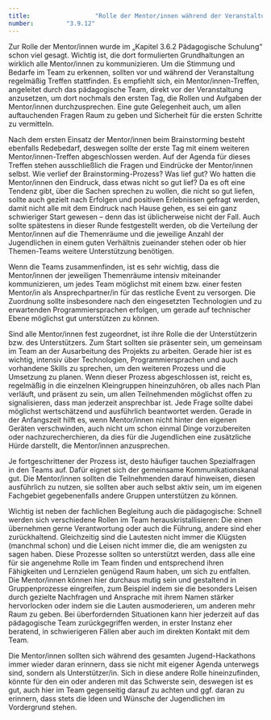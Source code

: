 ```yaml
---
title: 					"Rolle der Mentor/innen während der Veranstaltung"
number: 		"3.9.12"
---
```


Zur Rolle der Mentor/innen wurde im „Kapitel 3.6.2 Pädagogische Schulung“ schon viel gesagt. Wichtig ist, die dort formulierten Grundhaltungen an wirklich alle Mentor/innen zu kommunizieren. Um die Stimmung und Bedarfe im Team zu erkennen, sollten vor und während der Veranstaltung regelmäßig Treffen stattfinden. Es empfiehlt sich, ein Mentor/innen-Treffen, angeleitet durch das pädagogische Team, direkt vor der Veranstaltung anzusetzen, um dort nochmals den ersten Tag, die Rollen und Aufgaben der Mentor/innen durchzusprechen. Eine gute Gelegenheit auch, um allen auftauchenden Fragen Raum zu geben und Sicherheit für die ersten Schritte zu vermitteln.

Nach dem ersten Einsatz der Mentor/innen beim Brainstorming besteht ebenfalls Redebedarf, deswegen sollte der erste Tag mit einem weiteren Mentor/innen-Treffen abgeschlossen werden. Auf der Agenda für dieses Treffen stehen ausschließlich die Fragen und Eindrücke der Mentor/innen selbst. Wie verlief der Brainstorming-Prozess? Was lief gut? Wo hatten die Mentor/innen den Eindruck, dass etwas nicht so gut lief? Da es oft eine Tendenz gibt, über die Sachen sprechen zu wollen, die nicht so gut liefen, sollte auch gezielt nach Erfolgen und positiven Erlebnissen gefragt werden, damit nicht alle mit dem Eindruck nach Hause gehen, es sei ein ganz schwieriger Start gewesen – denn das ist üblicherweise nicht der Fall. Auch sollte spätestens in dieser Runde festgestellt werden, ob die Verteilung der Mentor/innen auf die Themenräume und die jeweilige Anzahl der Jugendlichen in einem guten Verhältnis zueinander stehen oder ob hier Themen-Teams weitere Unterstützung benötigen.

Wenn die Teams zusammenfinden, ist es sehr wichtig, dass die Mentor/innen der jeweiligen Themenräume intensiv miteinander kommunizieren, um jedes Team möglichst mit einem bzw. einer festen Mentor/in als Ansprechpartner/in für das restliche Event zu versorgen. Die Zuordnung sollte insbesondere nach den eingesetzten Technologien und zu erwartenden Programmiersprachen erfolgen, um gerade auf technischer Ebene möglichst gut unterstützen zu können.

Sind alle Mentor/innen fest zugeordnet, ist ihre Rolle die der Unterstützerin bzw. des Unterstützers. Zum Start sollten sie präsenter sein, um gemeinsam im Team an der Ausarbeitung des Projekts zu arbeiten. Gerade hier ist es wichtig, intensiv über Technologien, Programmiersprachen und auch vorhandene Skills zu sprechen, um den weiteren Prozess und die Umsetzung zu planen. Wenn dieser Prozess abgeschlossen ist, reicht es, regelmäßig in die einzelnen Kleingruppen hineinzuhören, ob alles nach Plan verläuft, und präsent zu sein, um allen Teilnehmenden möglichst offen zu signalisieren, dass man jederzeit ansprechbar ist. Jede Frage sollte dabei möglichst wertschätzend und ausführlich beantwortet werden. Gerade in der Anfangszeit hilft es, wenn Mentor/innen nicht hinter den eigenen Geräten verschwinden, auch nicht um schon einmal Dinge vorzubereiten oder nachzurecherchieren, da dies für die Jugendlichen eine zusätzliche Hürde darstellt, die Mentor/innen anzusprechen.

Je fortgeschrittener der Prozess ist, desto häufiger tauchen Spezialfragen in den Teams auf. Dafür eignet sich der gemeinsame Kommunikationskanal gut. Die Mentor/innen sollten die Teilnehmenden darauf hinweisen, diesen ausführlich zu nutzen, sie sollten aber auch selbst aktiv sein, um im eigenen Fachgebiet gegebenenfalls andere Gruppen unterstützen zu können.

Wichtig ist neben der fachlichen Begleitung auch die pädagogische: Schnell werden sich verschiedene Rollen im Team herauskristallisieren: Die einen übernehmen gerne Verantwortung oder auch die Führung, andere sind eher zurückhaltend. Gleichzeitig sind die Lautesten nicht immer die Klügsten (manchmal schon) und die Leisen nicht immer die, die am wenigsten zu sagen haben. Diese Prozesse sollten so unterstützt werden, dass alle eine für sie angenehme Rolle im Team finden und entsprechend ihren Fähigkeiten und Lernzielen genügend Raum haben, um sich zu entfalten. Die Mentor/innen können hier durchaus mutig sein und gestaltend in Gruppenprozesse eingreifen, zum Beispiel indem sie die besonders Leisen durch gezielte Nachfragen und Ansprache mit ihrem Namen stärker hervorlocken oder indem sie die Lauten ausmoderieren, um anderen mehr Raum zu geben. Bei überfordernden Situationen kann hier jederzeit auf das pädagogische Team zurückgegriffen werden, in erster Instanz eher beratend, in schwierigeren Fällen aber auch im direkten Kontakt mit dem Team.

Die Mentor/innen sollten sich während des gesamten Jugend-Hackathons immer wieder daran erinnern, dass sie nicht mit eigener Agenda unterwegs sind, sondern als Unterstützer/in. Sich in diese andere Rolle hineinzufinden, könnte für den ein oder anderen mit das Schwerste sein, deswegen ist es gut, auch hier im Team gegenseitig darauf zu achten und ggf. daran zu erinnern, dass stets die Ideen und Wünsche der Jugendlichen im Vordergrund stehen.
